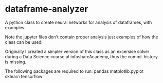 # dataframe-analyzer
A python class to create neural networks for analysis of dataframes, with examples.

Note the jupyter files don't contain proper analysis just examples of how the class can be used.

Originally I created a simpler version of this class as an excersise solver during a Data Science course at infoshareAcademy, thus the commit history is missing.

The following packages are required to run:
pandas
matplotlib.pyplot
sklearn
tensorflow